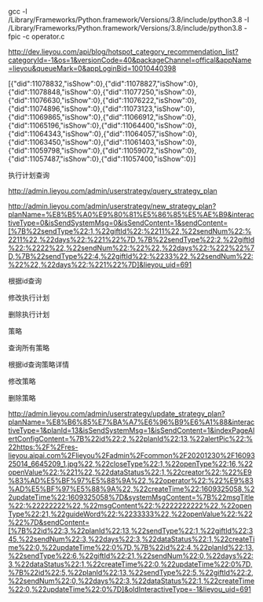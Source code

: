 

gcc -l /Library/Frameworks/Python.framework/Versions/3.8/include/python3.8 -I /Library/Frameworks/Python.framework/Versions/3.8/include/python3.8 -fpic -c operator.c



http://dev.lieyou.com/api/blog/hotspot_category_recommendation_list?categoryId=-1&os=1&versionCode=40&packageChannel=offical&appName=lieyou&queueMark=0&appLoginBid=10010440398





[{"did":11078832,"isShow":0},{"did":11078827,"isShow":0},{"did":11078848,"isShow":0},{"did":11077250,"isShow":0},{"did":11076630,"isShow":0},{"did":11076222,"isShow":0},{"did":11074896,"isShow":0},{"did":11073123,"isShow":0},{"did":11069865,"isShow":0},{"did":11066912,"isShow":0},{"did":11065196,"isShow":0},{"did":11064400,"isShow":0},{"did":11064343,"isShow":0},{"did":11064057,"isShow":0},{"did":11063450,"isShow":0},{"did":11061403,"isShow":0},{"did":11059798,"isShow":0},{"did":11059072,"isShow":0},{"did":11057487,"isShow":0},{"did":11057400,"isShow":0}]





执行计划查询

http://admin.lieyou.com/admin/userstrategy/query_strategy_plan

http://admin.lieyou.com/admin/userstrategy/new_strategy_plan?planName=%E8%B5%A0%E9%80%81%E5%86%85%E5%AE%B9&interactiveType=0&isSendSystemMsg=0&isSendContent=1&sendContent=[%7B%22sendType%22:1,%22giftId%22:%2211%22,%22sendNum%22:%2211%22,%22days%22:%221%22%7D,%7B%22sendType%22:2,%22giftId%22:%2222%22,%22sendNum%22:%22%22,%22days%22:%222%22%7D,%7B%22sendType%22:4,%22giftId%22:%2233%22,%22sendNum%22:%22%22,%22days%22:%221%22%7D]&lieyou_uid=691

根据id查询

修改执行计划

删除执行计划



策略

查询所有策略

根据id查询策略详情

修改策略

删除策略


http://admin.lieyou.com/admin/userstrategy/update_strategy_plan?planName=%E8%B6%85%E7%BA%A7%E6%96%B9%E6%A1%88&interactiveType=1&planId=13&isSendSystemMsg=1&isSendContent=1&indexPageAlertConfigContent=%7B%22id%22:2,%22planId%22:13,%22alertPic%22:%22https:%2F%2Fres-lieyou.aipai.com%2Flieyou%2Fadmin%2Fcommon%2F20201230%2F1609325014_6645209_1.jpg%22,%22closeType%22:1,%22openType%22:16,%22openValue%22:%221%22,%22dataStatus%22:1,%22creator%22:%22%E9%83%AD%E5%BF%97%E5%88%9A%22,%22operator%22:%22%E9%83%AD%E5%BF%97%E5%88%9A%22,%22createTime%22:1609325058,%22updateTime%22:1609325058%7D&systemMsgContent=%7B%22msgTitle%22:%22222222%22,%22msgContent%22:%2222222222%22,%22openType%22:21,%22guideWord%22:%2233333%22,%22openValue%22:%22%22%7D&sendContent=[%7B%22id%22:3,%22planId%22:13,%22sendType%22:1,%22giftId%22:345,%22sendNum%22:3,%22days%22:3,%22dataStatus%22:1,%22createTime%22:0,%22updateTime%22:0%7D,%7B%22id%22:4,%22planId%22:13,%22sendType%22:6,%22giftId%22:21,%22sendNum%22:0,%22days%22:3,%22dataStatus%22:1,%22createTime%22:0,%22updateTime%22:0%7D,%7B%22id%22:5,%22planId%22:13,%22sendType%22:5,%22giftId%22:2,%22sendNum%22:0,%22days%22:3,%22dataStatus%22:1,%22createTime%22:0,%22updateTime%22:0%7D]&oldInteractiveType=-1&lieyou_uid=691




